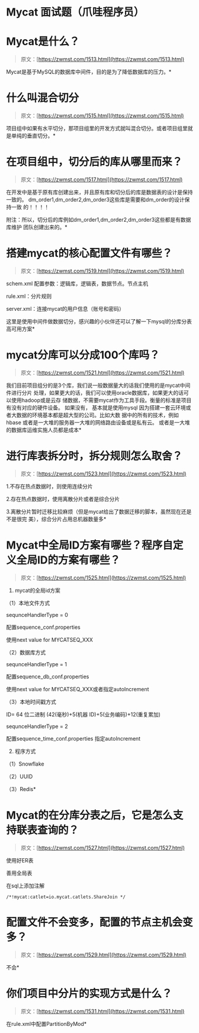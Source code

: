 <!--yml
category: Mycat
date: 0001-01-01 00:00:00
-->

# Mycat 面试题（爪哇程序员）

# Mycat是什么？

> 原文：[https://zwmst.com/1513.html](https://zwmst.com/1513.html)

Mycat是基于MySQL的数据库中间件，目的是为了降低数据库的压力。*


# 什么叫混合切分

> 原文：[https://zwmst.com/1515.html](https://zwmst.com/1515.html)

项目组中如果有水平切分，那项目组里的开发方式就叫混合切分。或者项目组里就是单纯的垂直切分。*


# 在项目组中，切分后的库从哪里而来？

> 原文：[https://zwmst.com/1517.html](https://zwmst.com/1517.html)

在开发中是基于原有库创建出来，并且原有库和切分后的库是数据表的设计是保持一致的。 dm_order1,dm_order2,dm_order3这些库是需要和dm_order的设计保持一致 的！！！！

附注：所以，切分后的库例如dm_order1,dm_order2,dm_order3这些都是有数据库维护 团队创建出来的。*


# 搭建mycat的核心配置文件有哪些？

> 原文：[https://zwmst.com/1519.html](https://zwmst.com/1519.html)

schem.xml 配置参数：逻辑库，逻辑表，数据节点。节点主机

rule.xml：分片规则

server.xml：连接mycat的用户信息（账号和密码）

这里是使用中间件做数据切分，感兴趣的小伙伴还可以了解一下mysql的分库分表高可用方案*


# mycat分库可以分成100个库吗？

> 原文：[https://zwmst.com/1521.html](https://zwmst.com/1521.html)

我们目前项目组分的是3个库，我们说一般数据量大的话我们使用的是mycat中间件进行分片 处理，如果更大的话，我们可以使用oracle数据库，如果更大的话可以使用hadoop或是云存 储数据，不需要mycat作为工具手段。衡量的标准是项目有没有对应的硬件设备。 如果没有， 基本就是使用mysql 因为搭建一套云环境或者大数据的环境基本都是超大型的公司。比如大数 据中的所有的技术，例如hbase 或者是一大堆的服务器一大堆的网络路由设备或是私有云。 或者是一大堆的数据库运维实施人员都是成本*


# 进行库表拆分时，拆分规则怎么取舍？

> 原文：[https://zwmst.com/1523.html](https://zwmst.com/1523.html)

1.不存在热点数据时，则使用连续分片

2.存在热点数据时，使用离散分片或者是综合分片

3.离散分片暂时迁移比较麻烦（但是mycat给出了数据迁移的脚本，虽然现在还是不是很完 美），综合分片占用总机器数量多*


# Mycat中全局ID方案有哪些？程序自定义全局ID的方案有哪些？

> 原文：[https://zwmst.com/1525.html](https://zwmst.com/1525.html)

1.  mycat的全局id方案

（1）本地文件方式

sequnceHandlerType = 0

配置sequence_conf.properties

使用next value for MYCATSEQ_XXX

（2）数据库方式

sequnceHandlerType = 1

配置sequence_db_conf.properties

使用next value for MYCATSEQ_XXX或者指定autoIncrement

（3）本地时间戳方式

ID= 64 位二进制 (42(毫秒)+5(机器 ID)+5(业务编码)+12(重复累加)

sequnceHandlerType = 2

配置sequence_time_conf.properties 指定autoIncrement

2.  程序方式

（1）Snowflake

（2）UUID

（3）Redis*


# Mycat的在分库分表之后，它是怎么支持联表查询的？

> 原文：[https://zwmst.com/1527.html](https://zwmst.com/1527.html)

使用好ER表

善用全局表

在sql上添加注解

```
/*!mycat:catlet=io.mycat.catlets.ShareJoin */
```


# 配置文件不会变多，配置的节点主机会变多？

> 原文：[https://zwmst.com/1529.html](https://zwmst.com/1529.html)

不会*


# 你们项目中分片的实现方式是什么？

> 原文：[https://zwmst.com/1531.html](https://zwmst.com/1531.html)

在rule.xml中配置PartitionByMod*